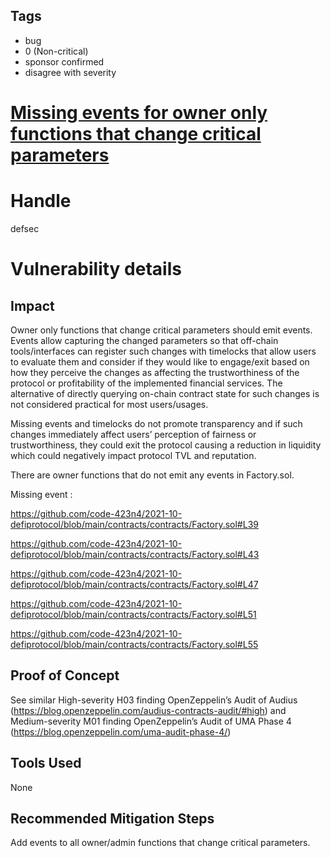 ## Tags

- bug
- 0 (Non-critical)
- sponsor confirmed
- disagree with severity

# [Missing events for owner only functions that change critical parameters](https://github.com/code-423n4/2021-10-defiprotocol-findings/issues/82) 

# Handle

defsec


# Vulnerability details

## Impact

Owner only functions that change critical parameters should emit events. Events allow capturing the changed parameters so that off-chain tools/interfaces can register such changes with timelocks that allow users to evaluate them and consider if they would like to engage/exit based on how they perceive the changes as affecting the trustworthiness of the protocol or profitability of the implemented financial services. The alternative of directly querying on-chain contract state for such changes is not considered practical for most users/usages.

Missing events and timelocks do not promote transparency and if such changes immediately affect users’ perception of fairness or trustworthiness, they could exit the protocol causing a reduction in liquidity which could negatively impact protocol TVL and reputation.

There are owner functions that do not emit any events in Factory.sol.

Missing event :

https://github.com/code-423n4/2021-10-defiprotocol/blob/main/contracts/contracts/Factory.sol#L39

https://github.com/code-423n4/2021-10-defiprotocol/blob/main/contracts/contracts/Factory.sol#L43

https://github.com/code-423n4/2021-10-defiprotocol/blob/main/contracts/contracts/Factory.sol#L47

https://github.com/code-423n4/2021-10-defiprotocol/blob/main/contracts/contracts/Factory.sol#L51

https://github.com/code-423n4/2021-10-defiprotocol/blob/main/contracts/contracts/Factory.sol#L55
## Proof of Concept

See similar High-severity H03 finding OpenZeppelin’s Audit of Audius (https://blog.openzeppelin.com/audius-contracts-audit/#high) and Medium-severity M01 finding OpenZeppelin’s Audit of UMA Phase 4 (https://blog.openzeppelin.com/uma-audit-phase-4/)


## Tools Used

None

## Recommended Mitigation Steps

Add events to all owner/admin functions that change critical parameters.

